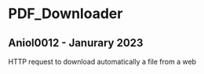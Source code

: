 # PDF_Downloader
## Aniol0012 - Janurary 2023
HTTP request to download automatically a file from a web
